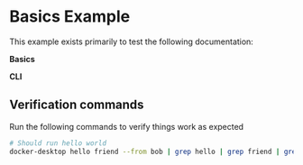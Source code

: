 Basics Example
==============

This example exists primarily to test the following documentation:

**Basics**

**CLI**

Verification commands
---------------------

Run the following commands to verify things work as expected

```bash
# Should run hello world
docker-desktop hello friend --from bob | grep hello | grep friend | grep bob
```
